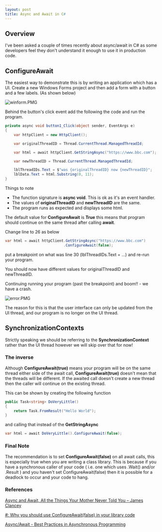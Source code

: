 ```yaml
---
layout: post
title: Async and Await in C#
---
```


## Overview

I've been asked a couple of times recently about async/await in C# as some developers feel they don't understand it enough to use it in production code.

## ConfigureAwait

The easiest way to demonstrate this is by writing an application which has a UI.   Create a new Windows Forms project and then add a form with a button and a few labels.  (As shown below)

![winform.PMG]({{site.baseurl}}/images/async_await/winform.PNG)


Behind the button's click event add the following the code and run the program.

```c#
private async void button1_Click(object sender, EventArgs e)
{
    var httpClient = new HttpClient();

    var originalThreadID = Thread.CurrentThread.ManagedThreadId;

    var html = await httpClient.GetStringAsync("https://www.bbc.com");

    var newThreadID = Thread.CurrentThread.ManagedThreadId;

    lblThreadIDs.Text = $"was {originalThreadID} now {newThreadID}";
    lblData.Text = html.Substring(0, 11);
}
```
Things to note
*   The function signature is __async void__.  This is ok as it's an event handler.
*   The values of __originalThreadID__ and __newThreadID__ are the same. 
*   The program runs as expected and displays some html.

The default value for __ConfigureAwait__ is __True__ this means that program should continue on the same thread after calling __await__.

Change line to 26 as below

```c#
var html = await httpClient.GetStringAsync("https://www.bbc.com")
                           .ConfigureAwait(false);
```                                       
put a breakpoint on what was line 30 (lblThreadIDs.Text = ...) and re-run your program.

You should now have different values for originalThreadID and newThreadID.

Continuing running your program (past the breakpoint) and boom!! - we have a crash.

![error.PMG]({{site.baseurl}}/images/async_await/error.PNG)

The reason for this is that the user interface can only be updated from the UI thread,  and our program is no longer on the UI thread.

## SynchronizationContexts
Strictly speaking we should be referring to the __SynchronizationContext__ rather than the UI thread however we will skip over that for now!  

### The inverse
Although __ConfigureAwait(true)__ means your program will be on the same thread either side of the await call,  __ConfigureAwait(true)__ doesn't mean that the threads will be different.  If the awaited call doesn't create a new thread then the caller will continue on the existing thread. 

This can be shown by creating the following function

```c#
public Task<string> DoVeryLittle()
{
    return Task.FromResult("Hello World");
}
```
and calling that instead of the __GetStringAsync__

```c#
var html = await DoVeryLittle().ConfigureAwait(false);
```

### Final Note
The recommendation is to set __ConfigureAwait(false)__ on all await calls,  this is especially true when you are writing a class library. This is because if you have a synchronous caller of your code ( i.e. one which uses .Wait() and/or .Result ) and you haven't set ConfigureAwait(false) then it is possible for a deadlock to occur and your code to hang.
  
### References
[Async and Await, All the Things Your Mother Never Told You – James Clancey](https://www.youtube.com/watch?v=jgxJbshvCXQ)

[#: Why you should use ConfigureAwait(false) in your library code](https://medium.com/bynder-tech/c-why-you-should-use-configureawait-false-in-your-library-code-d7837dce3d7f)

[Async/Await - Best Practices in Asynchronous Programming](https://msdn.microsoft.com/en-us/magazine/jj991977.aspx)
